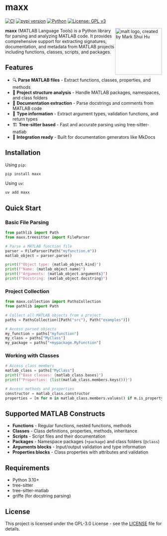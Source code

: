 # maxx

[![CI](https://github.com/watermarkhu/maxx/actions/workflows/ci.yml/badge.svg)](https://github.com/watermarkhu/maxx/actions/workflows/ci.yml)
[![pypi version](https://img.shields.io/pypi/v/maxx.svg)](https://pypi.org/project/maxx/)
[![Python](https://img.shields.io/badge/Python-3.10%2B-blue)](https://www.python.org)
[![License: GPL v3](https://img.shields.io/badge/License-GPLv3-blue.svg)](https://www.gnu.org/licenses/gpl-3.0)

<img src="https://raw.githubusercontent.com/watermarkhu/maxx/refs/heads/main/img/malt-pixel.svg" alt="malt logo, created by Mark Shui Hu" width="150" align="right">

**maxx** (MATLAB Language Tools) is a Python library for parsing and analyzing MATLAB code. It provides comprehensive support for extracting signatures, documentation, and metadata from MATLAB projects including functions, classes, scripts, and packages.

## Features

- 🔍 **Parse MATLAB files** - Extract functions, classes, properties, and methods
- 📁 **Project structure analysis** - Handle MATLAB packages, namespaces, and class folders
- 📖 **Documentation extraction** - Parse docstrings and comments from MATLAB code
- 🎯 **Type information** - Extract argument types, validation functions, and return types
- 🏗️ **Tree-sitter based** - Fast and accurate parsing using tree-sitter-matlab
- 🔗 **Integration ready** - Built for documentation generators like MkDocs

## Installation

Using `pip`:

```bash
pip install maxx
```

Using `uv`:

```bash
uv add maxx
```

## Quick Start

### Basic File Parsing

```python
from pathlib import Path
from maxx.treesitter import FileParser

# Parse a MATLAB function file
parser = FileParser(Path("myfunction.m"))
matlab_object = parser.parse()

print(f"Object type: {matlab_object.kind}")
print(f"Name: {matlab_object.name}")
print(f"Arguments: {matlab_object.arguments}")
print(f"Docstring: {matlab_object.docstring}")
```

### Project Collection

```python
from maxx.collection import PathsCollection
from pathlib import Path

# Collect all MATLAB objects from a project
paths = PathsCollection([Path("src"), Path("examples")])

# Access parsed objects
my_function = paths["myfunction"]
my_class = paths["MyClass"]
my_package = paths["+mypackage.MyFunction"]
```

### Working with Classes

```python
# Access class members
matlab_class = paths["MyClass"]
print(f"Base classes: {matlab_class.bases}")
print(f"Properties: {list(matlab_class.members.keys())}")

# Access methods and properties
constructor = matlab_class.constructor
properties = [m for m in matlab_class.members.values() if m.is_property]
```

## Supported MATLAB Constructs

- **Functions** - Regular functions, nested functions, methods
- **Classes** - Class definitions, properties, methods, inheritance
- **Scripts** - Script files and their documentation
- **Packages** - Namespace packages (`+package`) and class folders (`@class`)
- **Arguments blocks** - Input/output validation and type information
- **Properties blocks** - Class properties with attributes and validation

## Requirements

- Python 3.10+
- tree-sitter
- tree-sitter-matlab
- griffe (for docstring parsing)


## License

This project is licensed under the GPL-3.0 License - see the [LICENSE](LICENSE) file for details.
